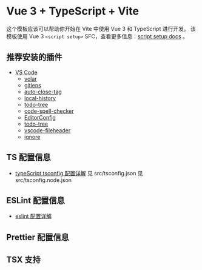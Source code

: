 # Vue 3 + TypeScript + Vite

这个模板应该可以帮助你开始在 Vite 中使用 Vue 3 和 TypeScript 进行开发。 该模板使用 Vue 3 `<script setup>` SFC，查看更多信息：[script setup docs](https://v3.vuejs.org/api/sfc-script-setup.html#sfc-script-setup) 。

## 推荐安装的插件

- [VS Code](https://code.visualstudio.com/)
  - [volar](https://marketplace.visualstudio.com/items?itemName=johnsoncodehk.volar)
  - [gitlens](https://marketplace.visualstudio.com/items?itemName=eamodio.gitlens)
  - [auto-close-tag](https://marketplace.visualstudio.com/items?itemName=formulahendry.auto-close-tag)
  - [local-history](https://marketplace.visualstudio.com/items?itemName=xyz.local-history)
  - [todo-tree](https://marketplace.visualstudio.com/items?itemName=grountfuggly.todo-tree)
  - [code-spell-checker](https://marketplace.visualstudio.com/items?itemName=streetsidesoftware.code-spell-checker)
  - [EditorConfig](https://marketplace.visualstudio.com/items?itemName=EditorConfig.EditorConfig)
  - [todo-tree](https://marketplace.visualstudio.com/items?itemName=Gruntfuggly.todo-tree)
  - [vscode-fileheader](https://marketplace.visualstudio.com/items?itemName=mikey.vscode-fileheader)
  - [ignore](https://marketplace.visualstudio.com/items?itemName=Syler.ignore)

## TS 配置信息

- [typeScript tsconfig 配置详解](https://juejin.cn/post/6844904093568221191) 见 src/tsconfig.json 见 src/tsconfig.node.json

## ESLint 配置信息

- [eslint 配置详解](http://eslint.cn/docs/user-guide/configuring)

## Prettier 配置信息

## TSX 支持
